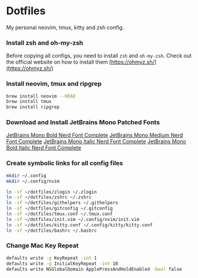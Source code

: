 # Dotfiles

My personal neovim, tmux, kitty and zsh config.

### Install zsh and oh-my-zsh

Before copying all configs, you need to install `zsh` and `oh-my-zsh`. Check out the official website on how to install them [https://ohmyz.sh/](https://ohmyz.sh/)

### Install neovim, tmux and ripgrep

```bash
brew install neovim --HEAD
brew install tmux
brew install ripgrep
```

### Download and Install JetBrains Mono Patched Fonts

[JetBrains Mono Bold Nerd Font Complete](https://github.com/ryanoasis/nerd-fonts/blob/master/patched-fonts/JetBrainsMono/Ligatures/Bold/complete/JetBrains%20Mono%20Bold%20Nerd%20Font%20Complete.ttf)
[JetBrains Mono Medium Nerd Font Complete](https://github.com/ryanoasis/nerd-fonts/blob/master/patched-fonts/JetBrainsMono/Ligatures/Medium/complete/JetBrains%20Mono%20Medium%20Nerd%20Font%20Complete.ttf)
[JetBrains Mono Italic Nerd Font Complete](https://github.com/ryanoasis/nerd-fonts/blob/master/patched-fonts/JetBrainsMono/Ligatures/Italic/complete/JetBrains%20Mono%20Italic%20Nerd%20Font%20Complete.ttf)
[JetBrains Mono Bold Italic Nerd Font Complete](https://github.com/ryanoasis/nerd-fonts/blob/master/patched-fonts/JetBrainsMono/Ligatures/BoldItalic/complete/JetBrains%20Mono%20Bold%20Italic%20Nerd%20Font%20Complete.ttf)

### Create symbolic links for all config files

```bash
mkdir ~/.config
mkdir ~/.config/nvim

ln -sf ~/dotfiles/zlogin ~/.zlogin
ln -sf ~/dotfiles/zshrc ~/.zshrc
ln -sf ~/dotfiles/githelpers ~/.githelpers
ln -sf ~/dotfiles/gitconfig ~/.gitconfig
ln -sf ~/dotfiles/tmux.conf ~/.tmux.conf
ln -sf ~/dotfiles/init.vim ~/.config/nvim/init.vim
ln -sf ~/dotfiles/kitty.conf ~/.config/kitty/kitty.conf
ln -sf ~/dotfiles/bashrc ~/.bashrc
```

### Change Mac Key Repeat

```bash
defaults write -g KeyRepeat -int 1
defaults write -g InitialKeyRepeat -int 10
defaults write NSGlobalDomain ApplePressAndHoldEnabled -bool false
```
